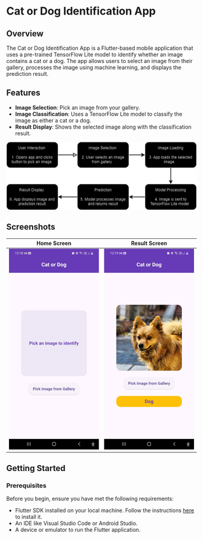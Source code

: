 # Cat or Dog Identification App

## Overview

The Cat or Dog Identification App is a Flutter-based mobile application that uses a pre-trained TensorFlow Lite model to identify whether an image contains a cat or a dog. The app allows users to select an image from their gallery, processes the image using machine learning, and displays the prediction result.

## Features

- **Image Selection**: Pick an image from your gallery.
- **Image Classification**: Uses a TensorFlow Lite model to classify the image as either a cat or a dog.
- **Result Display**: Shows the selected image along with the classification result.

![DFD](assets/Cat_DOg.drawio%20(1).png)

## Screenshots

| Home Screen                     | Result Screen                   |
|---------------------------------|---------------------------------|
| ![Home Screen](assets/HomeScreen.jpeg) | ![Result Screen](assets/ResultScreen.jpeg) |

## Getting Started

### Prerequisites

Before you begin, ensure you have met the following requirements:

- Flutter SDK installed on your local machine. Follow the instructions [here](https://flutter.dev/docs/get-started/install) to install it.
- An IDE like Visual Studio Code or Android Studio.
- A device or emulator to run the Flutter application.
